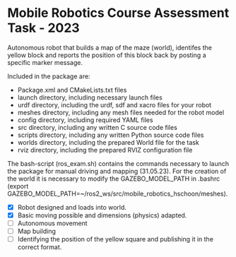 # Mobile Robotics Course Assessment Task - 2023

Autonomous robot that builds a map of the maze (world), identifes the yellow block and reports the position of this block back by posting a specific marker message.

Included in the package are:
* Package.xml and CMakeLists.txt files
* launch directory, including necessary launch files
* urdf directory, including the urdf, sdf and xacro files for your robot
* meshes directory, including any mesh files needed for the robot model
* config directory, including required YAML files
* src directory, including any written C source code files
* scripts directory, including any written Python source code files
* worlds directory, including the prepared World file for the task
* rviz directory, including the prepared RVIZ configuration file

The bash-script (ros_exam.sh) contains the commands necessary to launch the package for manual driving and mapping (31.05.23).
For the creation of the world it is necessary to modify the GAZEBO_MODEL_PATH in .bashrc (export GAZEBO_MODEL_PATH=~/ros2_ws/src/mobile_robotics_hschoon/meshes).

- [X] Robot designed and loads into world.
- [X] Basic moving possible and dimensions (physics) adapted.
- [ ] Autonomous movement
- [ ] Map building
- [ ] Identifying the position of the yellow square and publishing it in the correct format.
